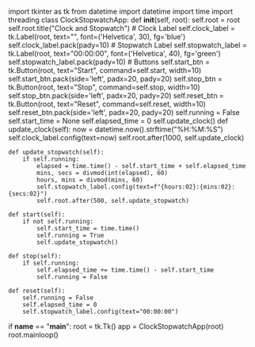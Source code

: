 import tkinter as tk
from datetime import datetime
import time
import threading
class ClockStopwatchApp:
    def __init__(self, root):
        self.root = root
        self.root.title("Clock and Stopwatch")
        # Clock Label
        self.clock_label = tk.Label(root, text="", font=('Helvetica', 30), fg='blue')
        self.clock_label.pack(pady=10)
        # Stopwatch Label
        self.stopwatch_label = tk.Label(root, text="00:00:00", font=('Helvetica', 40), fg='green')
        self.stopwatch_label.pack(pady=10)
        # Buttons
        self.start_btn = tk.Button(root, text="Start", command=self.start, width=10)
        self.start_btn.pack(side='left', padx=20, pady=20)
        self.stop_btn = tk.Button(root, text="Stop", command=self.stop, width=10)
        self.stop_btn.pack(side='left', padx=20, pady=20)
        self.reset_btn = tk.Button(root, text="Reset", command=self.reset, width=10)
        self.reset_btn.pack(side='left', padx=20, pady=20)
        self.running = False
        self.start_time = None
        self.elapsed_time = 0
        self.update_clock()
    def update_clock(self):
        now = datetime.now().strftime("%H:%M:%S")
        self.clock_label.config(text=now)
        self.root.after(1000, self.update_clock)

    def update_stopwatch(self):
        if self.running:
            elapsed = time.time() - self.start_time + self.elapsed_time
            mins, secs = divmod(int(elapsed), 60)
            hours, mins = divmod(mins, 60)
            self.stopwatch_label.config(text=f"{hours:02}:{mins:02}:{secs:02}")
            self.root.after(500, self.update_stopwatch)

    def start(self):
        if not self.running:
            self.start_time = time.time()
            self.running = True
            self.update_stopwatch()

    def stop(self):
        if self.running:
            self.elapsed_time += time.time() - self.start_time
            self.running = False

    def reset(self):
        self.running = False
        self.elapsed_time = 0
        self.stopwatch_label.config(text="00:00:00")
if __name__ == "__main__":
    root = tk.Tk()
    app = ClockStopwatchApp(root)
    root.mainloop()
